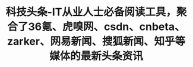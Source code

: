 ---
description: 新闻都是近期的，看来后端还是有两把刷子的。
layout: post
results:
- primaryGenreName: News
  version: '1.0.1'
  trackViewUrl: https://itunes.apple.com/cn/app/ke-ji-tou-tiao-it-cong-ye/id727465893?mt=8&uo=4
  artworkUrl100: http://a316.phobos.apple.com/us/r30/Purple/v4/f1/11/78/f11178ac-e42a-b243-6e53-4bee0948737c/mzl.facojoon.png
  artworkUrl60: http://a1627.phobos.apple.com/us/r30/Purple6/v4/4f/75/8c/4f758cbe-cfe8-43d2-7a8b-68165c73fedc/news57.png
  userRatingCountForCurrentVersion: 8
  sellerName: XUN LIANG LIU
  supportedDevices:
  - iPad2Wifi
  - iPadWifi
  - iPadThirdGen
  - iPhone-3GS
  - iPhone4
  - iPadMini
  - iPadMini4G
  - iPodTouchFifthGen
  - iPad3G
  - iPhone5s
  - iPhone5c
  - iPadFourthGen
  - iPodTouchThirdGen
  - iPad23G
  - iPodTouchourthGen
  - iPhone5
  - iPadThirdGen4G
  - iPadFourthGen4G
  - iPhone4S
  genres:
  - 新闻
  - 参考
  trackName: 科技头条-IT从业人士必备阅读工具，聚合了36氪、虎嗅网、csdn、cnbeta、zarker、网易新闻、搜狐新闻、知乎等媒体的最新头条资讯
  description: 科技头条-IT从业人士必备阅读工具，聚合了36氪、虎嗅网、csdn、cnbeta、zarker、网易新闻、搜狐新闻、知乎等媒体的最新头条资讯
  price: 0
  trackId: 727465893
  releaseDate: '2013-11-03T10:12:05Z'
  screenshotUrls:
  - http://a2.mzstatic.com/us/r30/Purple/v4/4e/99/23/4e992369-19f5-5e1e-ba82-aa7c29abecb3/screen1136x1136.jpeg
  - http://a3.mzstatic.com/us/r30/Purple/v4/df/09/76/df0976f1-e067-df12-97dc-92384c4bebe5/screen1136x1136.jpeg
  - http://a4.mzstatic.com/us/r30/Purple6/v4/8b/69/ff/8b69ff5b-f32e-f004-47d0-b93b7fda4272/screen1136x1136.jpeg
  - http://a2.mzstatic.com/us/r30/Purple/v4/18/e7/fe/18e7fe81-df07-c888-6b88-6702d49dbfa8/screen1136x1136.jpeg
  artistViewUrl: https://itunes.apple.com/cn/artist/xun-liang-liu/id727465896?uo=4
  primaryGenreId: 6009
  userRatingCount: 12
  averageUserRatingForCurrentVersion: 4.5
  kind: software
  fileSizeBytes: '3176645'
  bundleId: com.news.tech
  releaseNotes: 'bugs fix:

    ios5 crash bug fix;

    ios7系统以下的新闻短信分享问题。

    界面优化：

    分享界面优化,新增邮件分享和链接复制。'
  trackContentRating: 4+
  artistName: XUN LIANG LIU
  trackCensoredName: 科技头条-IT从业人士必备阅读工具，聚合了36氪、虎嗅网、csdn、cnbeta、zarker、网易新闻、搜狐新闻、知乎等媒体的最新头条资讯
  isGameCenterEnabled: false
  contentAdvisoryRating: 4+
  languageCodesISO2A:
  - DA
  - EN
  - ZH
  - ES
  - ZH
  averageUserRating: 4.5
  features: &a []
  wrapperType: software
  artworkUrl512: http://a316.phobos.apple.com/us/r30/Purple/v4/f1/11/78/f11178ac-e42a-b243-6e53-4bee0948737c/mzl.facojoon.png
  formattedPrice: 免费
  artistId: 727465896
  genreIds:
  - '6009'
  - '6006'
  currency: CNY
  ipadScreenshotUrls: *a
category: 新闻
tags: tag1
resultCount: 1
title: 科技头条-IT从业人士必备阅读工具，聚合了36氪、虎嗅网、csdn、cnbeta、zarker、网易新闻、搜狐新闻、知乎等媒体的最新头条资讯

---